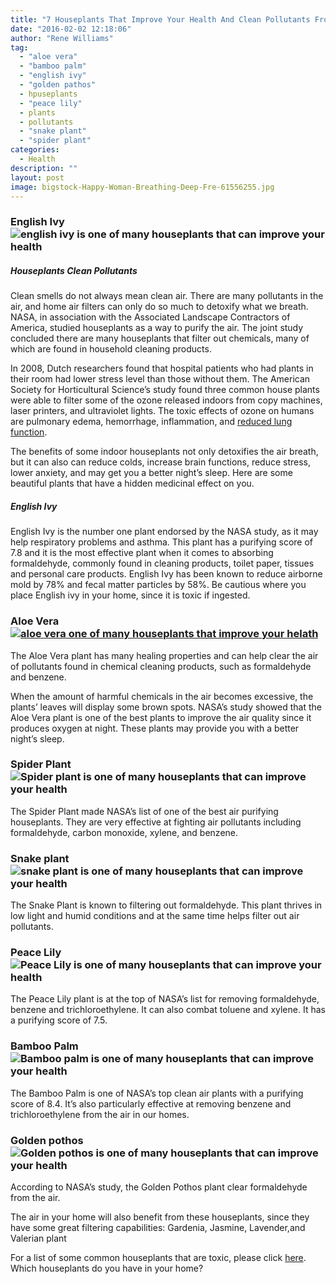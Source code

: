 ```yaml
---
title: "7 Houseplants That Improve Your Health And Clean Pollutants From Your Home"
date: "2016-02-02 12:18:06"
author: "Rene Williams"
tag:
  - "aloe vera"
  - "bamboo palm"
  - "english ivy"
  - "golden pathos"
  - hpuseplants
  - "peace lily"
  - plants
  - pollutants
  - "snake plant"
  - "spider plant"
categories:
  - Health
description: ""
layout: post
image: bigstock-Happy-Woman-Breathing-Deep-Fre-61556255.jpg
---
```


### English Ivy![english ivy is one of many houseplants that can improve your health](http://moderntips.com/wp-content/uploads/2015/12/bigstock-Ivy-4000424-1024x768.jpg)

##### Houseplants Clean Pollutants

Clean smells do not always mean clean air. There are many pollutants in the air, and home air filters can only do so much to detoxify what we breath. NASA, in association with the Associated Landscape Contractors of America, studied houseplants as a way to purify the air. The joint study concluded there are many houseplants that filter out chemicals, many of which are found in household cleaning products.

In 2008, Dutch researchers found that hospital patients who had plants in their room had lower stress level than those without them. The American Society for Horticultural Science’s study found three common house plants were able to filter some of the ozone released indoors from copy machines, laser printers, and ultraviolet lights. The toxic effects of ozone on humans are pulmonary edema, hemorrhage, inflammation, and [reduced lung function](/referred-pain-may-save-your-life-look-for-these-signs).

The benefits of some indoor houseplants not only detoxifies the air breath, but it can also can reduce colds, increase brain functions, reduce stress, lower anxiety, and may get you a better night’s sleep. Here are some beautiful plants that have a hidden medicinal effect on you.

##### English Ivy

English Ivy is the number one plant endorsed by the NASA study, as it may help respiratory problems and asthma. This plant has a purifying score of 7.8 and it is the most effective plant when it comes to absorbing formaldehyde, commonly found in cleaning products, toilet paper, tissues and personal care products. English Ivy has been known to reduce airborne mold by 78% and fecal matter particles by 58%. Be cautious where you place English ivy in your home, since it is toxic if ingested.

### Aloe Vera[![aloe vera one of many houseplants that improve your helath](http://moderntips.com/wp-content/uploads/2015/12/bigstock-Spa-woman-with-aloe-vera-67106671-1024x683.jpg)](http://moderntips.com/wp-content/uploads/2015/12/bigstock-Spa-woman-with-aloe-vera-67106671.jpg)

The Aloe Vera plant has many healing properties and can help clear the air of pollutants found in chemical cleaning products, such as formaldehyde and benzene.

When the amount of harmful chemicals in the air becomes excessive, the plants’ leaves will display some brown spots. NASA’s study showed that the Aloe Vera plant is one of the best plants to improve the air quality since it produces oxygen at night. These plants may provide you with a better night’s sleep.

### Spider Plant![Spider plant is one of many houseplants that can improve your health](http://moderntips.com/wp-content/uploads/2015/12/bigstock-Spider-Plant-On-White-101203397-1024x1024.jpg)

The Spider Plant made NASA’s list of one of the best air purifying houseplants. They are very effective at fighting air pollutants including formaldehyde, carbon monoxide, xylene, and benzene.

### Snake plant![snake plant is one of many houseplants that can improve your health](http://moderntips.com/wp-content/uploads/2015/12/bigstock-Indoor-Potted-Snake-Plant-2571001-683x1024.jpg)

The Snake Plant is known to filtering out formaldehyde. This plant thrives in low light and humid conditions and at the same time helps filter out air pollutants.

### Peace Lily![Peace Lily is one of many houseplants that can improve your health](http://moderntips.com/wp-content/uploads/2015/12/lily-1024x681.jpg)

The Peace Lily plant is at the top of NASA’s list for removing formaldehyde, benzene and trichloroethylene. It can also combat toluene and xylene. It has a purifying score of 7.5.

### Bamboo Palm![Bamboo palm is one of many houseplants that can improve your health](http://moderntips.com/wp-content/uploads/2015/12/bigstock-Fernleaf-Hedge-Bamboo-82513220-e1451004997959-992x1024.jpg)

The Bamboo Palm is one of NASA’s top clean air plants with a purifying score of 8.4. It’s also particularly effective at removing benzene and trichloroethylene from the air in our homes.

### Golden pothos![Golden pothos is one of many houseplants that can improve your health](http://moderntips.com/wp-content/uploads/2015/12/bigstock-Devil-s-ivy-plant-Scientific-103965527-1024x683.jpg)

According to NASA’s study, the Golden Pothos plant clear formaldehyde from the air.

The air in your home will also benefit from these houseplants, since they have some great filtering capabilities: Gardenia, Jasmine, Lavender,and Valerian plant

For a list of some common houseplants that are toxic, please click [here](http://listverse.com/2011/03/22/10-common-plants-you-didnt-know-were-toxic/).  
Which houseplants do you have in your home?
